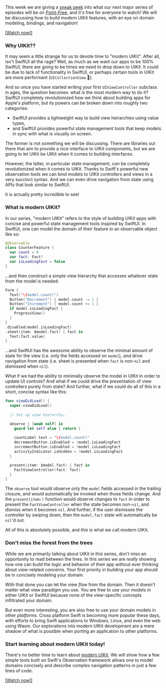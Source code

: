 This week we are giving a [sneak peek][modern-uikit-collection] into what our next major series of 
episodes will be on [Point-Free][pf], and it's free for everyone to watch! We will be discussing
how to build modern UIKit features, with an eye on domain modeling, bindings, and navigation!

[pf]: http://pointfree.co
[modern-uikit-collection]: todo

[[Watch now!]](todo)

### Why UIKit??

It may seem a little strange for us to devote time to "modern UIKit". After all, isn't SwiftUI
all the rage? Well, as much as we want our apps to be 100% SwiftUI, there are going to be times
we need to drop down to UIKit. It could be due to lack of functionality in SwiftUI, or perhaps
certain tools in UIKit are more performant (`UICollectionView` 👀).

And so once you have started writing your first `UIViewController` subclass in ages, the question
becomes: what is the most modern way to do it? SwiftUI completely revolutionized how we think
about building apps for Apple's platform, but its powers can be broken down into roughly two 
categories:

* SwiftUI provides a lightweight way to build view heirarchies using value types,
* and SwiftUI provides powerful state management tools that keep models in sync with what is 
visually on screen.

The former is not something we will be discussing. There are libraries out there that aim to
provide a nice interface to UIKit components, but we are going to let UIKit be UIKit when it comes
to building interfaces.

However, the latter, in particular state management, _can_ be completely revolutionized when it
comes to UIKit. Thanks to Swift's powerful new observation tools we can bind models to UIKit
controllers and views in a very succinct syntax. And we can even drive navigation from state
using APIs that look similar to SwiftUI.

It is actually pretty incredible to see!

### What is modern UIKit?

In our series, "modern UIKit" refers to the style of building UIKit apps with concise and powerful
state management tools inspired by SwiftUI. In SwiftUI, one can model the domain of their feature
in an observable object like so:

```swift
@Observable
class CounterFeature {
  var count = 0
  var fact: Fact?
  var isLoadingFact = false
}
```

…and then construct a simple view hierarchy that accesses whatever state from the model is needed: 

```swift
Form {
  Text("\(model.count)")
  Button("Decrement") { model.count -= 1 }
  Button("Increment") { model.count += 1 }
  if model.isLoadingFact {
    ProgressView()
  }
}
.disabled(model.isLoadingFact)
.sheet(item: $model.fact) { fact in
  Text(fact.value) 
}
```

…and SwiftUI has the awesome ability to observe the minimal amount of state for the view (i.e.
only the fields accessed on `model`), _and_ drive navigation from state (i.e. sheet is presented 
when `fact` is non-`nil` and dismissed when `nil`).

What if we had the ability to minimally observe the model in UIKit in order to update UI controls?
And what if we could drive the presentation of view controllers purely from state? And further,
what if we could do all of this in a short, concise syntax like this:

```swift
func viewDidLoad() {
  super.viewDidLoad()
  
  // Set up view hierarchy…

  observe { [weak self] in
    guard let self else { return }
    
    countLabel.text = "\(model.count)"
    decrementButton.isEnabled = !model.isLoadingFact
    incrementButton.isEnabled = !model.isLoadingFact
    activityIndicator.isHidden = !model.isLoadingFact 
  }

  present(item: $model.fact) { fact in
    FactViewController(fact: fact) 
  }
}
```

The `observe` tool would observe only the `model` fields accessed in the trailing closure, and 
would automatically be invoked when those fields change. And the `present(item:)` function would
observe changes to `fact` in order to present the `FactViewController` when the state becomes
non-`nil`, and dismiss when it becomes `nil`. And further, if the user dismisses the controller
by swiping down, then the `model.fact` state will automatically be `nil`'d out. 

All of this is absolutely possible, and _this_ is what we call modern UIKit.

### Don't miss the forest from the trees

While we are primarily talking about UIKit in this series, don't miss an opportunity to read 
between the lines. In this series we are _really_ showing how one can build the logic and behavior
of their app without ever thinking about view-related concerns. Your first priority in building
your app should be in concisely modeling your domain.

With that done you can let the view _flow_ from the domain. Then it doesn't matter what view 
paradigm you use. You are free to use your models in either UIKit or SwiftUI because none of the
view-specific concepts infiltrated your domain.

But even more interesting, you are also free to use your domain models in other _platforms_. Cross
platform Swift is becoming more popular these days, with efforts to bring Swift applications to
Windows, Linux, and even the web using Wasm. Our explorations into modern UIKit development are
a mere shadow of what is possible when porting an application to other platforms. 

### Start learning about modern UIKit today!

There's no better time to learn about [modern UIKit](todo). We will show how a few simple tools built on
Swift's Observation framework allows one to model domains concisely and describe complex 
navigation patterns in just a few lines of code.

[pf]: http://pointfree.co
[modern-uikit-collection]: todo

[[Watch now!]](todo)

